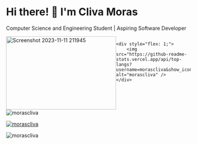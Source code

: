 <h1 align="left">Hi there! 👋 I'm Cliva Moras</h1>

<p align="left">
    Computer Science and Engineering Student | Aspiring Software Developer
</p>

<p align="left">
    <!-- Add your tech stack logos and links here -->
</p>

<div style="display: flex; flex-wrap: nowrap;" align="left">
    <div style="flex: 1;">
        <img src="https://example.com/path/to/your/image.png" alt="Screenshot 2023-11-11 211945" width="300" height="200" />
    </div>

    <div style="flex: 1;">
        <img src="https://github-readme-stats.vercel.app/api/top-langs?username=morascliva&show_icons=true&locale=en&layout=compact&theme=dark" alt="morascliva" />
    </div>
</div>

<div align="left">
    <img src="https://github-readme-stats.vercel.app/api?username=morascliva&show_icons=true&locale=en&theme=dark" alt="morascliva" />
</div>

<p align="left">
    <a href="https://github.com/ryo-ma/github-profile-trophy">
        <img src="https://github-profile-trophy.vercel.app/?username=morascliva&theme=dark" alt="morascliva" />
    </a>
</p>

<div align="left">
    <img src="https://github-readme-streak-stats.herokuapp.com/?user=morascliva&theme=dark" alt="morascliva" />
</div>
